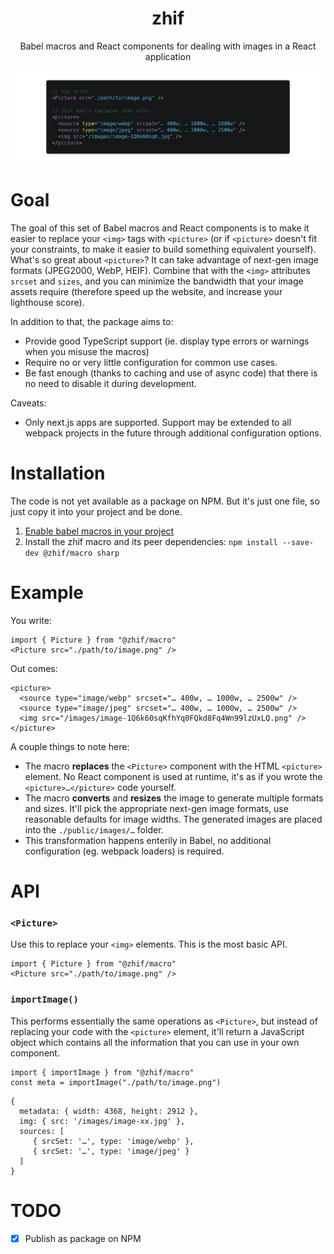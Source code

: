 
<div align="center">
  <h1>zhif</h1>
  <p>Babel macros and React components for dealing with images in a React application</p>
  <img src="./assets/teaser.png" />
</div>

# Goal

The goal of this set of Babel macros and React components is to make it easier to replace your `<img>` tags with `<picture>` (or if `<picture>` doesn't fit your constraints, to make it easier to build something equivalent yourself). What's so great about `<picture>`? It can take advantage of next-gen image formats (JPEG2000, WebP, HEIF). Combine that with the `<img>` attributes `srcset` and `sizes`, and you can minimize the bandwidth that your image assets require (therefore speed up the website, and increase your lighthouse score).

In addition to that, the package aims to:

 - Provide good TypeScript support (ie. display type errors or warnings when you misuse the macros)
 - Require no or very little configuration for common use cases.
 - Be fast enough (thanks to caching and use of async code) that there is no need to disable it during development.

Caveats:

 - Only next.js apps are supported. Support may be extended to all webpack projects in the future through additional configuration options.

# Installation

The code is not yet available as a package on NPM. But it's just one file, so just copy it into your project and be done.

 1. [Enable babel macros in your project](https://github.com/kentcdodds/babel-plugin-macros/blob/master/other/docs/user.md)
 2. Install the zhif macro and its peer dependencies: `npm install --save-dev @zhif/macro sharp`

# Example

You write:

```
import { Picture } from "@zhif/macro"
<Picture src="./path/to/image.png" />
```

Out comes:

```
<picture>
  <source type="image/webp" srcset="… 400w, … 1000w, … 2500w" />
  <source type="image/jpeg" srcset="… 400w, … 1000w, … 2500w" />
  <img src="/images/image-1Q6k60sqKfhYq0FQkd8Fq4Wn99lzUxLQ.png" />
</picture>
```

A couple things to note here:

 - The macro **replaces** the `<Picture>` component with the HTML `<picture>` element. No React component is used at runtime, it's as if you wrote the `<picture>…</picture>` code yourself.
 - The macro **converts** and **resizes** the image to generate multiple formats and sizes. It'll pick the appropriate next-gen image formats, use reasonable defaults for image widths. The generated images are placed into the `./public/images/…` folder.
 - This transformation happens enterily in Babel, no additional configuration (eg. webpack loaders) is required.

# API

### `<Picture>`

Use this to replace your `<img>` elements. This is the most basic API.

```
import { Picture } from "@zhif/macro"
<Picture src="./path/to/image.png" />
```

### `importImage()`

This performs essentially the same operations as `<Picture>`, but instead of replacing your code with the `<picture>` element, it'll return a JavaScript object which contains all the information that you can use in your own component.

```
import { importImage } from "@zhif/macro"
const meta = importImage("./path/to/image.png")
```

```
{
  metadata: { width: 4368, height: 2912 },
  img: { src: '/images/image-xx.jpg' },
  sources: [
     { srcSet: '…', type: 'image/webp' },
     { srcSet: '…', type: 'image/jpeg' }
  ]
}
```

# TODO

 - [x] Publish as package on NPM
